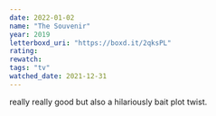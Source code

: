 ```yaml
---
date: 2022-01-02
name: "The Souvenir"
year: 2019
letterboxd_uri: "https://boxd.it/2qksPL"
rating: 
rewatch: 
tags: "tv"
watched_date: 2021-12-31
---
```


really really good but also a hilariously bait plot twist.
